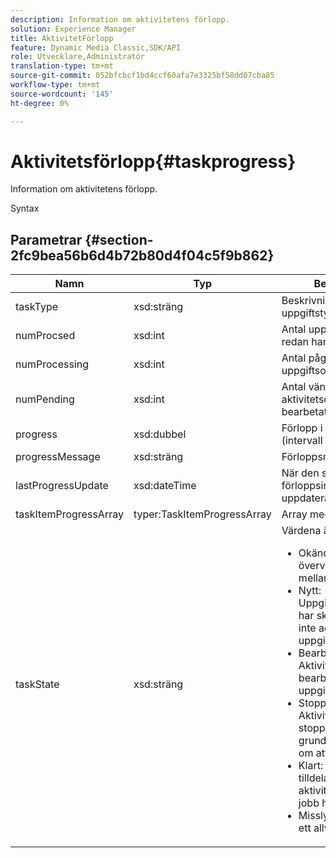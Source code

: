 ```yaml
---
description: Information om aktivitetens förlopp.
solution: Experience Manager
title: AktivitetFörlopp
feature: Dynamic Media Classic,SDK/API
role: Utvecklare,Administratör
translation-type: tm+mt
source-git-commit: 052bfcbcf1bd4ccf60afa7e3325bf58dd07cba85
workflow-type: tm+mt
source-wordcount: '145'
ht-degree: 0%

---
```



# Aktivitetsförlopp{#taskprogress}

Information om aktivitetens förlopp.

Syntax

## Parametrar {#section-2fc9bea56b6d4b72b80d4f04c5f9b862}

<table id="table_04100BB8ABD84EF68B0A7CE3AD946414"> 
 <thead> 
  <tr> 
   <th colname="col1" class="entry"> Namn </th> 
   <th colname="col2" class="entry"> Typ </th> 
   <th colname="col3" class="entry"> Beskrivning </th> 
  </tr> 
 </thead>
 <tbody> 
  <tr> 
   <td colname="col1"> <span class="codeph"> <span class="varname"> taskType</span> </span> </td> 
   <td colname="col2"> <span class="codeph"> xsd:sträng</span> </td> 
   <td colname="col3"> Beskrivning av uppgiftstyp. </td> 
  </tr> 
  <tr> 
   <td colname="col1"> <span class="codeph"> <span class="varname"> numProcsed</span> </span> </td> 
   <td colname="col2"> <span class="codeph"> xsd:int</span> </td> 
   <td colname="col3"> Antal uppgiftsobjekt som redan har bearbetats. </td> 
  </tr> 
  <tr> 
   <td colname="col1"> <span class="codeph"> <span class="varname"> numProcessing</span> </span> </td> 
   <td colname="col2"> <span class="codeph"> xsd:int</span> </td> 
   <td colname="col3"> Antal pågående uppgiftsobjekt. </td> 
  </tr> 
  <tr> 
   <td colname="col1"> <span class="codeph"> <span class="varname"> numPending</span> </span> </td> 
   <td colname="col2"> <span class="codeph"> xsd:int</span> </td> 
   <td colname="col3"> Antal väntande aktivitetsobjekt (ännu inte bearbetat). </td> 
  </tr> 
  <tr> 
   <td colname="col1"> <span class="codeph"> <span class="varname"> progress</span> </span> </td> 
   <td colname="col2"> <span class="codeph"> xsd:dubbel</span> </td> 
   <td colname="col3"> Förlopp i procent (intervall 0,0 - 1,0). </td> 
  </tr> 
  <tr> 
   <td colname="col1"> <span class="codeph"> <span class="varname"> progressMessage</span> </span> </td> 
   <td colname="col2"> <span class="codeph"> xsd:sträng</span> </td> 
   <td colname="col3"> Förloppsmeddelande. </td> 
  </tr> 
  <tr> 
   <td colname="col1"> <span class="codeph"> <span class="varname"> lastProgressUpdate</span> </span> </td> 
   <td colname="col2"> <span class="codeph"> xsd:dateTime</span> </td> 
   <td colname="col3"> När den senaste förloppsinformationen uppdaterades senast. </td> 
  </tr> 
  <tr> 
   <td colname="col1"> <span class="codeph"> <span class="varname"> taskItemProgressArray</span> </span> </td> 
   <td colname="col2"> <span class="codeph"> typer:TaskItemProgressArray</span> </td> 
   <td colname="col3"> Array med uppgiftsobjekt. </td> 
  </tr> 
  <tr> 
   <td colname="col1"> <span class="codeph"> <span class="varname"> taskState</span> </span> </td> 
   <td colname="col2"> <span class="codeph"> xsd:sträng</span> </td> 
   <td colname="col3">Värdena är: 
    <ul id="ul_BD00DC855B1D42748204E8BCA81FD4BF">
     <li id="li_01FE691763B3465DBF3402E7CDEA50C3"><span class="codeph"> Okänd</span>: När aktiviteten övervakar övergångar mellan lägen. </li>
     <li id="li_AA2D1F9ADDE84B54A85C7E7830D3A0C9"><span class="codeph"> Nytt</span>: Uppgiftsövervakaren har skapats men har inte accepterat uppgifter än. </li>
     <li id="li_76D667D21BDF4FADA6A266A7EB4DC6EE"><span class="codeph"> Bearbetar</span>: Aktivitetsövervakaren bearbetar aktivt uppgifter. </li>
     <li id="li_3813B2178D7143DEB91804A6C5FF3902"><span class="codeph"> Stoppar</span>: Aktivitetsövervakaren stoppar ett jobb på grund av en begäran om att stoppa jobb. </li>
     <li id="li_41C2E774FC504B58BD6736119AE9C0AE"><span class="codeph"> Klart</span>: Jobb som tilldelats aktivitetsövervakarens jobb har slutförts. </li>
     <li id="li_EB2322BB11314B97998D467F4620ED2E"><span class="codeph"> Misslyckades</span>: Anger ett allvarligt fel. </li>
    </ul></td> 
  </tr> 
 </tbody> 
</table>

